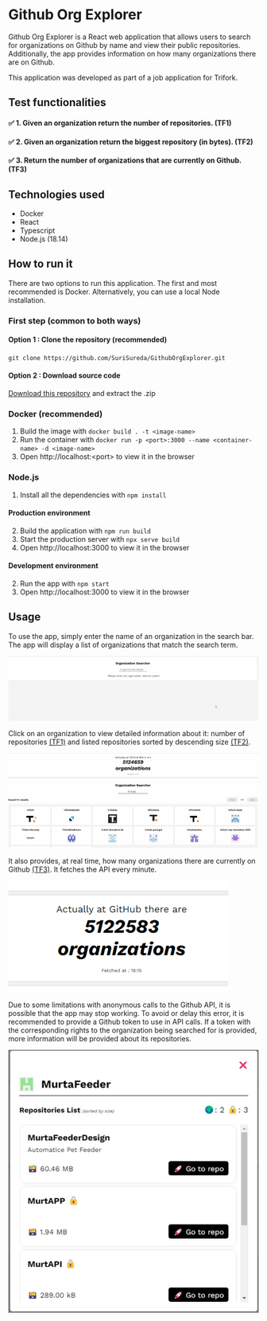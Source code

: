 # Github Org Explorer

Github Org Explorer is a React web application that allows users to search for organizations on Github by name and view their public repositories. Additionally, the app provides information on how many organizations there are on Github.

This application was developed as part of a job application for Trifork.

## Test functionalities

#### ✅ 1. Given an organization return the number of repositories. (TF1)

#### ✅ 2. Given an organization return the biggest repository (in bytes). (TF2)

#### ✅ 3. Return the number of organizations that are currently on Github. (TF3)

## Technologies used

- Docker
- React
- Typescript
- Node.js (18.14)

## How to run it

There are two options to run this application. The first and most recommended is Docker. Alternatively, you can use a local Node installation.

### First step (common to both ways)

#### Option 1 : Clone the repository (recommended)

`git clone https://github.com/SuriSureda/GithubOrgExplorer.git`

#### Option 2 : Download source code

[Download this repository](https://github.com/SuriSureda/GithubOrgExplorer/archive/refs/heads/main.zip) and extract the .zip

### Docker (recommended)

1. Build the image with `docker build . -t <image-name>`
2. Run the container with `docker run -p <port>:3000 --name <container-name> -d <image-name>`
3. Open http://localhost:\<port\> to view it in the browser

### Node.js

1. Install all the dependencies with `npm install`

#### Production environment

2. Build the application with `npm run build`
3. Start the production server with `npx serve build`
4. Open http://localhost:3000 to view it in the browser

#### Development environment

2. Run the app with `npm start`
3. Open http://localhost:3000 to view it in the browser

## Usage

To use the app, simply enter the name of an organization in the search bar. The app will display a list of organizations that match the search term.

![](images/searcher.gif)

Click on an organization to view detailed information about it: number of repositories [(TF1)](#✅-1-given-an-organization-return-the-number-of-repositories-tf1) and listed repositories sorted by descending size [(TF2)](#✅-2-given-an-organization-return-the-biggest-repository-in-bytes-tf2).

![](images/modal.gif)

It also provides, at real time, how many organizations there are currently on Github [(TF3)](#✅-3-return-the-number-of-organizations-that-are-currently-on-github-tf3). It fetches the API every minute.

![](images/counter.gif)

Due to some limitations with anonymous calls to the Github API, it is possible that the app may stop working. To avoid or delay this error, it is recommended to provide a Github token to use in API calls. If a token with the corresponding rights to the organization being searched for is provided, more information will be provided about its repositories.

![](images/ownerOrg.jpg)
